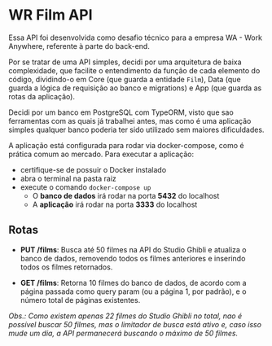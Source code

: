 # WR Film API

Essa API foi desenvolvida como desafio técnico para a empresa WA - Work Anywhere, referente à parte do back-end.

Por se tratar de uma API simples, decidi por uma arquitetura de baixa complexidade, que facilite o entendimento da função de cada elemento do código, dividindo-o em Core (que guarda a entidade `Film`), Data (que guarda a lógica de requisição ao banco e migrations) e App (que guarda as rotas da aplicação).

Decidi por um banco em PostgreSQL com TypeORM, visto que sao ferramentas com as quais já trabalhei antes, mas como é uma aplicação simples qualquer banco poderia ter sido utilizado sem maiores dificuldades.

A aplicação está configurada para rodar via docker-compose, como é prática comum ao mercado. Para executar a aplicação:
- certifique-se de possuir o Docker instalado
- abra o terminal na pasta raiz
- execute o comando `docker-compose up` 
  - O **banco de dados** irá rodar na porta **5432** do localhost
  - A **aplicação** irá rodar na porta **3333** do localhost
  

## Rotas
- **PUT /films**: Busca até 50 filmes na API do Studio Ghibli e atualiza o banco de dados, removendo todos os filmes anteriores e inserindo todos os filmes retornados.

- **GET /films**: Retorna 10 filmes do banco de dados, de acordo com a página passada como query param (ou a página 1, por padrão), e o número total de páginas existentes.

*Obs.: Como existem apenas 22 filmes do Studio Ghibli no total, nao é possível buscar 50 filmes, mas o limitador de busca está ativo e, caso isso mude um dia, a API permanecerá buscando o máximo de 50 filmes.*